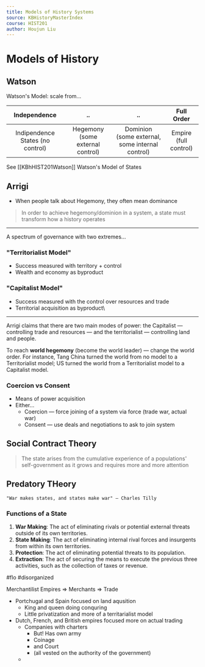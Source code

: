 ```yaml
---
title: Models of History Systems
source: KBHistoryMasterIndex
course: HIST201
author: Houjun Liu
---
```


#  Models of History
## Watson

Watson's Model: scale from... 

| Independence                     | ..                               | ..                                              | Full Order            |
|:--------------------------------:|:--------------------------------:|:-----------------------------------------------:|:---------------------:|
| Indipendence States (no control) | Hegemony (some external control) | Dominion (some external, some internal control) | Empire (full control) |

See [[KBhHIST201Watson]] Watson's Model of States

## Arrigi
* When people talk about Hegemony, they often mean dominance

> In order to achieve hegemony/dominion in a system, a state must transform how a history operates

***

A spectrum of governance with two extremes…

### "Territorialist Model"
* Success measured with territory + control
* Wealth and economy as byproduct

### "Capitalist Model"
* Success measured with the control over resources and trade
* Territorial acquisition as byproduct\

***

Arrigi claims that there are two main modes of power: the Capitalist — controlling trade and resources — and the territorialist — controlling land and people.

To reach **world hegemony** (become the world leader) — change the world order. For instance, Tang China turned the world from no model to a Territorialist model; US turned the world from a Territorialist model to a Capitalist model.

### Coercion vs Consent
* Means of power acquisition
* Either…
    * Coercion — force joining of a system via force (trade war, actual war)
    * Consent — use deals and negotiations to ask to join system
    
## Social Contract Theory
> The state arises from the cumulative experience of a populations' self-government as it grows and requires more and more attention

## Predatory THeory

    "War makes states, and states make war" — Charles Tilly
    
### Functions of a State

1. **War Making**: The act of eliminating rivals or potential external threats outside of its own territories.
2. **State Making**: The act of eliminating internal rival forces and insurgents from within its own territories.
3. **Protection**: The act of eliminating potential threats to its population.
4. **Extraction**: The act of securing the means to execute the previous three activities, such as the collection of taxes or revenue.
 
#flo  #disorganized 

Merchantilist Empires => Merchants => Trade

* Portchugal and Spain focused on land aqusition
	* King and queen doing conquring
	* Little privatization and more of a territarialist model
* Dutch, French, and British empires focused more on actual trading
	* Companies with charters 
		* But! Has own army
		* Coinage
		* and Court 
		* (all vested on the authority of the government)
	*  

